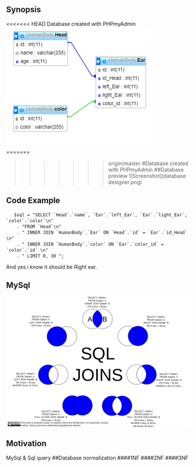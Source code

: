 ## Synopsis

<<<<<<< HEAD
Database created with PHPmyAdmin
![Screenshot](databasedesigner.png)

=======
>>>>>>> origin/master
#Database created with PHPmyAdmin
##Database preview
![Screenshot](database designer.png)


## Code Example
```
   $sql = "SELECT `Head`.`name`, `Ear`.`left_Ear`, `Ear`.`light_Ear`, `color`.`color`\n"
    . "FROM `Head`\n"
    . " INNER JOIN `HumanBody`.`Ear` ON `Head`.`id` = `Ear`.`id_Head` \n"
    . " INNER JOIN `HumanBody`.`color` ON `Ear`.`color_id` = `color`.`id` \n"
    . " LIMIT 0, 30 ";
```
And yes i know it should be Right ear.
## MySql
![Screenshot](SQLJoints.png)
## Motivation

MySql & Sql query 
##Database normalization
####1NF 
####2NF 
####3NF
